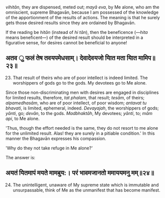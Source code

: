 *vihitān*, they are dispensed, meted out; *mayā eva*, by Me alone, who am the omniscient, supreme Bhagavān, because I am possessed of the knowledge of the apportionment of the results of actions. The meaning is that he surely gets those desired results since they are ordained by Bhagavān.

If the reading be *hitān* (instead of *hi tān*), then the beneficence (—*hita* means beneficent—) of the desired result should be interpreted in a figurative sense, for desires cannot be beneficial to anyone!

## अतव ु फलं तेष तवयपमेधसाम्। देवादेवयजो याित मता याित मामिप॥२३॥

23. That result of theirs who are of poor intellect is indeed limited. The worshippers of gods go to the gods. My devotees go to Me alone.

Since those non-discriminating men with desires are engaged in disciplines for limited results, therefore, *tat phalam*, that result; *tesām*, of theirs; *alpamedhasām*, who are of poor intellect, of poor wisdom; *antavat tu bhavati*, is limited, ephemeral, indeed. *Devayajah*, the worshippers of gods; *yānti*, go; *devān*, to the gods. *Madbhaktāh*, My devotees; *yānti*, to; *mām api*, to Me alone.

'Thus, though the effort needed is the same, they do not resort to me alone for the unlimited result. Alas! they are surely in a pitiable condition.' In this manner the Bhagavān expresses his compassion.

'Why do they not take refuge in Me alone?'

The answer is:

## अयतं यितमापं मयते मामबुय:। परं भावमजानतो ममाययमनु मम्॥२४॥

24. The unintelligent, unaware of My supreme state which is immutable and unsurpassable, think of Me as the unmanifest that has become manifest.